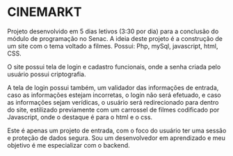 # CINEMARKT
Projeto desenvolvido em 5 dias letivos (3:30 por dia) para a conclusão do módulo de programação no Senac. A ideia deste projeto é a construção de um site com o tema voltado a filmes. Possui: Php, mySql, javascript, html, CSS.

O site possui tela de login e cadastro funcionais, onde a senha criada pelo usuário possui criptografia.

A tela de login possui também, um validador das informações de entrada, caso as informações estejam incorretas, o login não será efetuado, e caso as informações sejam verídicas, o usuário será redirecionado para dentro do site, estilizado previamente com um carrossel de filmes codificado por Javascript, onde o destaque é para o html e o css.

Este é apenas um projeto de entrada, com o foco do usuário ter uma sessão e proteção de dados segura. Sou um desenvolvedor em aprendizado e meu objetivo é me especializar com o backend.


